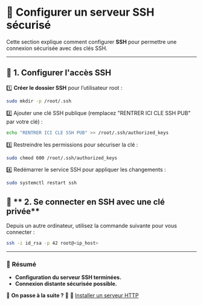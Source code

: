 # 🔐 Configurer un serveur SSH sécurisé

Cette section explique comment configurer **SSH** pour permettre une connexion sécurisée avec des clés SSH.

---

## 📌 **1. Configurer l'accès SSH**
1️⃣ **Créer le dossier SSH** pour l’utilisateur root :

```bash
sudo mkdir -p /root/.ssh
```
2️⃣ Ajouter une clé SSH publique (remplacez "RENTRER ICI CLE SSH PUB" par votre clé) :
```bash
echo "RENTRER ICI CLE SSH PUB" >> /root/.ssh/authorized_keys
```

3️⃣ Restreindre les permissions pour sécuriser la clé :
```bash
sudo chmod 600 /root/.ssh/authorized_keys
```

4️⃣ Redémarrer le service SSH pour appliquer les changements :
```bash
sudo systemctl restart ssh
```

## 📌 ** 2. Se connecter en SSH avec une clé privée**
Depuis un autre ordinateur, utilisez la commande suivante pour vous connecter :

```bash
ssh -i id_rsa -p 42 root@<ip_host>
```


---

### 🚀 **Résumé**
- **Configuration du serveur SSH terminées.**
- **Connexion distante sécurisée possible.**

📌 **On passe à la suite ?** 🚀
📌 [Installer un serveur HTTP](pages/parrot/installer_http.md)